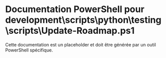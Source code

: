 # Documentation PowerShell pour development\scripts\python\testing\scripts\Update-Roadmap.ps1

Cette documentation est un placeholder et doit être générée par un outil PowerShell spécifique.
